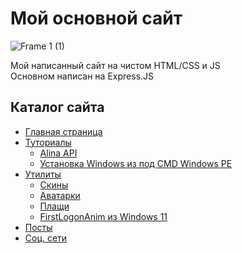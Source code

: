 # Мой основной сайт

![Frame 1 (1)](https://github.com/kel-cu-infostructure/kelcuprum.ru/assets/86980879/92db53f9-fd3f-49df-80fa-bb4ff190ae12)

Мой написанный сайт на чистом HTML/CSS и JS<br>
Основном написан на Express.JS

Каталог сайта
-

- [Главная страница](https://kelcuprum.ru)
- [Туториалы](https://kelcuprum.ru/tutorials)
  - [Alina API](https://kelcuprum.ru/tutorials/alina-api)
  - [Установка Windows из под CMD Windows PE](https://kelcuprum.ru/tutorials/nstall-win-from-cmd)
- [Утилиты](https://kelcuprum.ru/utils)
  - [Скины](https://kelcuprum.ru/utils/skins)
  - [Аватарки](https://kelcuprum.ru/utils/avatars)
  - [Плащи](https://kelcuprum.ru/utils/capes)
  - [FirstLogonAnim из Windows 11](https://kelcuprum.ru/utils/FirstLogonAnim)
- [Посты](https://kelcuprum.ru/posts)
- [Соц. сети](https://kelcuprum.ru/social)